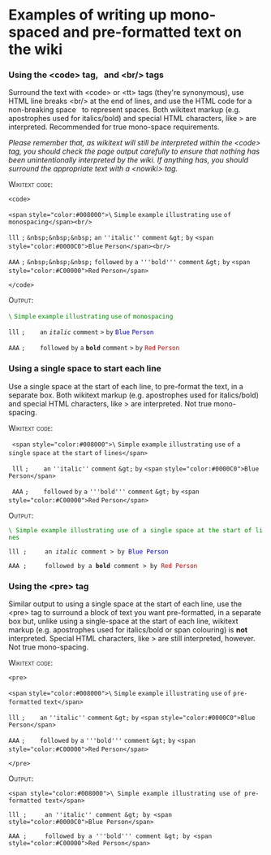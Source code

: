 # Examples of writing up mono-spaced and pre-formatted text on the wiki

### Using the &lt;code&gt; tag, &nbsp; and &lt;br/&gt; tags

Surround the text with &lt;code&gt; or &lt;tt&gt; tags (they're synonymous), use HTML line breaks &lt;br/&gt; at the end of lines, and use the HTML code for a non-breaking space &nbsp; to represent spaces. Both wikitext markup (e.g. apostrophes used for italics/bold) and special HTML characters, like &gt; are interpreted. Recommended for true mono-space requirements.

_Please remember that, as wikitext will still be interpreted within the &lt;code&gt; tag, you should check the page output carefully to ensure that nothing has been unintentionally interpreted by the wiki. If anything has, you should surround the appropriate text with a &lt;nowiki&gt; tag._

<span style="font-variant:small-caps">Wikitext code:</span>

`<code>`

`<span` `style="color:#008000">\` `Simple` `example` `illustrating` `use` `of` `monospacing</span><br/>`

`lll` `;` `&nbsp;&nbsp;&nbsp;` `an` `''italic''` `comment` `&gt;` `by` `<span` `style="color:#0000C0">Blue` `Person</span><br/>`

`AAA` `;` `&nbsp;&nbsp;&nbsp;` `followed` `by` `a` `'''bold'''` `comment` `&gt;` `by` `<span` `style="color:#C00000">Red` `Person</span>`

`</code>`

<span style="font-variant:small-caps">Output:</span>

<span style="color:#008000">`\` `Simple` `example` `illustrating` `use` `of` `monospacing`</span>

`lll` `;` `   ` `an` _`italic`_ `comment` `>` `by` <span style="color:#0000C0">`Blue` `Person`</span>

`AAA` `;` `   ` `followed` `by` `a` **`bold`** `comment` `>` `by` <span style="color:#C00000">`Red` `Person`</span>

### Using a single space to start each line

Use a single space at the start of each line, to pre-format the text, in a separate box. Both wikitext markup (e.g. apostrophes used for italics/bold) and special HTML characters, like &gt; are interpreted. Not true mono-spacing.

<span style="font-variant:small-caps">Wikitext code:</span>

` <span` `style="color:#008000">\` `Simple` `example` `illustrating` `use` `of` `a` `single` `space` `at` `the` `start` `of` `lines</span>`

` lll` `;` `   ` `an` `''italic''` `comment` `&gt;` `by` `<span` `style="color:#0000C0">Blue` `Person</span>`

` AAA` `;` `   ` `followed` `by` `a` `'''bold'''` `comment` `&gt;` `by` `<span` `style="color:#C00000">Red` `Person</span>`

<span style="font-variant:small-caps">Output:</span>

<span style="color:#008000">`\ Simple example illustrating use of a single space at the start of lines`</span>

`lll ;     an `_`italic`_` comment > by `<span style="color:#0000C0">`Blue Person`</span>

`AAA ;     followed by a `**`bold`**` comment > by `<span style="color:#C00000">`Red Person`</span>

### Using the &lt;pre&gt; tag

Similar output to using a single space at the start of each line, use the &lt;pre&gt; tag to surround a block of text you want pre-formatted, in a separate box but, unlike using a single-space at the start of each line, wikitext markup (e.g. apostrophes used for italics/bold or span colouring) is **not** interpreted. Special HTML characters, like &gt; are still interpreted, however. Not true mono-spacing.

<span style="font-variant:small-caps">Wikitext code:</span>

`<pre>`

`<span` `style="color:#008000">\` `Simple` `example` `illustrating` `use` `of` `pre-formatted` `text</span>`

`lll` `;` `   ` `an` `''italic''` `comment` `&gt;` `by` `<span` `style="color:#0000C0">Blue` `Person</span>`

`AAA` `;` `   ` `followed` `by` `a` `'''bold'''` `comment` `&gt;` `by` `<span` `style="color:#C00000">Red` `Person</span>`

`</pre>`

<span style="font-variant:small-caps">Output:</span>

    <span style="color:#008000">\ Simple example illustrating use of pre-formatted text</span>

    lll ;     an ''italic'' comment &gt; by <span style="color:#0000C0">Blue Person</span>

    AAA ;     followed by a '''bold''' comment &gt; by <span style="color:#C00000">Red Person</span>
